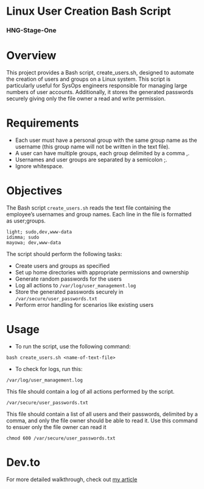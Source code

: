 # Linux User Creation Bash Script
<h3>HNG-Stage-One</h3>

# Overview
This project provides a Bash script, create_users.sh, designed to automate the creation of users and groups on a Linux system. This script is particularly useful for SysOps engineers responsible for managing large numbers of user accounts.  Additionally, it stores the generated passwords securely giving only the file owner a read and write permission. 

# Requirements
- Each user must have a personal group with the same group name as the username (this group name will not be written in the text file).
- A user can have multiple groups, each group delimited by a comma ,.
- Usernames and user groups are separated by a semicolon ;.
- Ignore whitespace.


# Objectives
The Bash script `create_users.sh` reads the text file containing the employee’s usernames and group names. Each line in the file is formatted as user;groups. 
```
light; sudo,dev,www-data
idimma; sudo
mayowa; dev,www-data
```
The script should perform the following tasks:
- Create users and groups as specified
- Set up home directories with appropriate permissions and ownership
- Generate random passwords for the users
- Log all actions to `/var/log/user_management.log`
- Store the generated passwords securely in `/var/secure/user_passwords.txt`
- Perform error handling for scenarios like existing users



# Usage
- To run the script, use the following command:
```
bash create_users.sh <name-of-text-file>
```
- To check for logs, run this:
```
/var/log/user_management.log
```
This file should contain a log of all actions performed by the script.
<br>
```
/var/secure/user_passwords.txt
```
This file should contain a list of all users and their passwords, delimited by a comma, and only the file owner should be able to read it. 
Use this command to ensuer only the file owner can read it
```
chmod 600 /var/secure/user_passwords.txt
```

# Dev.to
For more detailed walkthrough, check out <a href="https://dev.to/sudobro/automating-creation-of-users-and-groups-using-bash-script-step-by-step-guide-3dm0">my article</a>
